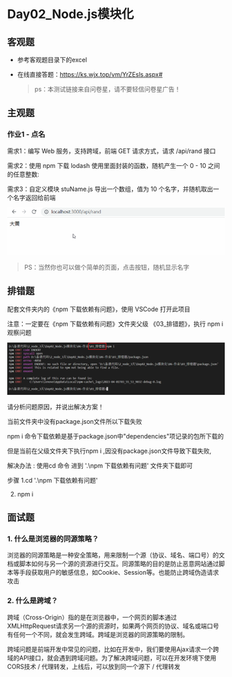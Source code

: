 # Day02_Node.js模块化

## 客观题

* 参考客观题目录下的excel

* 在线直接答题：https://ks.wjx.top/vm/YrZEsls.aspx# 

  > ps：本测试链接来自问卷星，请不要轻信问卷星广告！



## 主观题

### 作业1 - 点名

需求1：编写 Web 服务，支持跨域，前端 GET 请求方式，请求 /api/rand 接口

需求2：使用 npm 下载 lodash 使用里面封装的函数，随机产生一个 0 - 10 之间的任意整数:

需求3：自定义模块 stuName.js 导出一个数组，值为 10 个名字，并随机取出一个名字返回给前端

![build](images/build.gif)

> PS：当然你也可以做个简单的页面，点击按钮，随机显示名字



## 排错题

配套文件夹内的《npm 下载依赖有问题》，使用 VSCode 打开此项目

注意：一定要在《npm 下载依赖有问题》文件夹父级 《03_排错题》，执行 npm i 观察问题

![image-20230401115612127](images/image-20230401115612127.png)

请分析问题原因，并说出解决方案！

当前文件夹中没有package.json文件所以下载失败

npm i 命令下载依赖是基于package.json中"dependencies"项记录的包所下载的

但是当前在父级文件夹下执行npm i ,因没有package.json文件导致下载失败,

解决办法 : 使用cd 命令 进到 '.\npm 下载依赖有问题\' 文件夹下载即可

步骤  1.cd  '.\npm 下载依赖有问题\' 

2.  npm i 

## 面试题

### 1. 什么是浏览器的同源策略？

浏览器的同源策略是一种安全策略，用来限制一个源（协议、域名、端口号）的文档或脚本如何与另一个源的资源进行交互。同源策略的目的是防止恶意网站通过脚本等手段获取用户的敏感信息，如Cookie、Session等。也能防止跨域伪造请求攻击

### 2. 什么是跨域？

跨域（Cross-Origin）指的是在浏览器中，一个网页的脚本通过XMLHttpRequest请求另一个源的资源时，如果两个网页的协议、域名或端口号有任何一个不同，就会发生跨域。跨域是浏览器的同源策略的限制。

跨域问题是前端开发中常见的问题，比如在开发中，我们要使用Ajax请求一个跨域的API接口，就会遇到跨域问题。为了解决跨域问题，可以在开发环境下使用CORS技术 / 代理转发，上线后，可以放到同一个源下 / 代理转发



